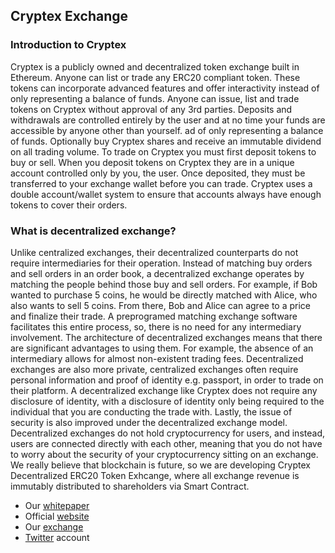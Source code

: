 ## Cryptex Exchange
### Introduction to Cryptex
Cryptex is a publicly owned and decentralized token exchange built in Ethereum. Anyone can list or trade any ERC20 compliant token.
These tokens can incorporate advanced features and offer interactivity instead of only representing a balance of funds. Anyone can issue, list and trade tokens on Cryptex without approval of any 3rd parties. Deposits and withdrawals are controlled entirely by the user and at no time your funds are accessible by anyone other than yourself. ad of only representing a balance of funds. Optionally buy Cryptex shares and receive an immutable dividend on all trading volume. To trade on Cryptex you must first deposit tokens to buy or sell. When you deposit tokens on Cryptex they are in a unique account controlled only by you, the user. Once deposited, they must be transferred to your exchange wallet before you can trade. Cryptex uses a double account/wallet system to ensure that accounts always have enough tokens to cover their orders.

### What is decentralized exchange?
Unlike centralized exchanges, their decentralized counterparts do not require intermediaries for their operation. Instead of matching buy orders and sell orders in an order book, a decentralized exchange operates by matching the people behind those buy and sell orders. For example, if Bob wanted to purchase 5 coins, he would be directly matched with Alice, who also wants to sell 5 coins. From there, Bob and Alice can agree to a price and finalize their trade. A preprogramed matching exchange software facilitates this entire process, so, there is no need for any intermediary involvement.
The architecture of decentralized exchanges means that there are significant advantages to using them. For example, the absence of an intermediary allows for almost non-existent trading fees. Decentralized exchanges are also more private, centralized exchanges often require personal information and proof of identity e.g. passport, in order to trade on their platform. A decentralized exchange like Cryptex does not require any disclosure of identity, with a disclosure of identity only being required to the individual that you are conducting the trade with. Lastly, the issue of security is also improved under the decentralized exchange model. Decentralized exchanges do not hold cryptocurrency for users, and instead, users are connected directly with each other, meaning that you do not have to worry about the security of your cryptocurrency sitting on an exchange.
We really believe that blockchain is future, so we are developing Cryptex Decentralized ERC20 Token Exhcange, where all exchange revenue is immutably distributed to shareholders via Smart Contract.

- Our [whitepaper](https://cryptex.cc/whitepaper.pdf)
- Official [website](https://cryptex.cc/)
- Our [exchange](https://exchange.cryptex.cc/)
- [Twitter](https://twitter.com/cryptexcc) account